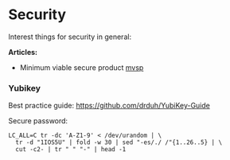 # Security

Interest things for security in general:

**Articles:**
 - Minimum viable secure product [mvsp](https://mvsp.dev/)

### Yubikey

Best practice guide: https://github.com/drduh/YubiKey-Guide

Secure password: 
```
LC_ALL=C tr -dc 'A-Z1-9' < /dev/urandom | \
  tr -d "1IOS5U" | fold -w 30 | sed "-es/./ /"{1..26..5} | \
  cut -c2- | tr " " "-" | head -1
```